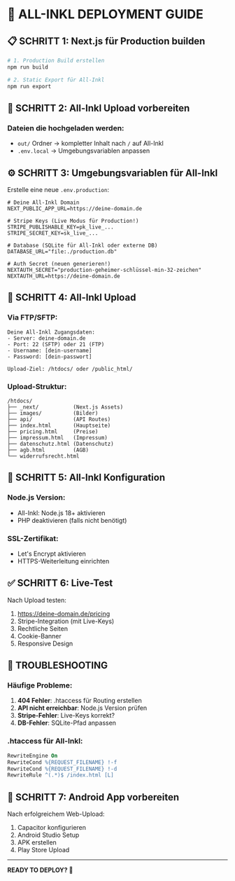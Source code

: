 # 🚀 ALL-INKL DEPLOYMENT GUIDE

## 📋 SCHRITT 1: Next.js für Production builden

```bash
# 1. Production Build erstellen
npm run build

# 2. Static Export für All-Inkl
npm run export
```

## 📂 SCHRITT 2: All-Inkl Upload vorbereiten

### Dateien die hochgeladen werden:
- `out/` Ordner → kompletter Inhalt nach `/` auf All-Inkl
- `.env.local` → Umgebungsvariablen anpassen

## ⚙️ SCHRITT 3: Umgebungsvariablen für All-Inkl

Erstelle eine neue `.env.production`:

```env
# Deine All-Inkl Domain
NEXT_PUBLIC_APP_URL=https://deine-domain.de

# Stripe Keys (Live Modus für Production!)
STRIPE_PUBLISHABLE_KEY=pk_live_...
STRIPE_SECRET_KEY=sk_live_...

# Database (SQLite für All-Inkl oder externe DB)
DATABASE_URL="file:./production.db"

# Auth Secret (neuen generieren!)
NEXTAUTH_SECRET="production-geheimer-schlüssel-min-32-zeichen"
NEXTAUTH_URL=https://deine-domain.de
```

## 📁 SCHRITT 4: All-Inkl Upload

### Via FTP/SFTP:
```
Deine All-Inkl Zugangsdaten:
- Server: deine-domain.de
- Port: 22 (SFTP) oder 21 (FTP)
- Username: [dein-username]
- Password: [dein-passwort]

Upload-Ziel: /htdocs/ oder /public_html/
```

### Upload-Struktur:
```
/htdocs/
├── _next/           (Next.js Assets)
├── images/          (Bilder)
├── api/             (API Routes)
├── index.html       (Hauptseite)
├── pricing.html     (Preise)
├── impressum.html   (Impressum)
├── datenschutz.html (Datenschutz)
├── agb.html         (AGB)
└── widerrufsrecht.html
```

## 🔧 SCHRITT 5: All-Inkl Konfiguration

### Node.js Version:
- All-Inkl: Node.js 18+ aktivieren
- PHP deaktivieren (falls nicht benötigt)

### SSL-Zertifikat:
- Let's Encrypt aktivieren
- HTTPS-Weiterleitung einrichten

## ✅ SCHRITT 6: Live-Test

Nach Upload testen:
1. https://deine-domain.de/pricing
2. Stripe-Integration (mit Live-Keys)
3. Rechtliche Seiten
4. Cookie-Banner
5. Responsive Design

## 🐛 TROUBLESHOOTING

### Häufige Probleme:
1. **404 Fehler**: .htaccess für Routing erstellen
2. **API nicht erreichbar**: Node.js Version prüfen
3. **Stripe-Fehler**: Live-Keys korrekt?
4. **DB-Fehler**: SQLite-Pfad anpassen

### .htaccess für All-Inkl:
```apache
RewriteEngine On
RewriteCond %{REQUEST_FILENAME} !-f
RewriteCond %{REQUEST_FILENAME} !-d
RewriteRule ^(.*)$ /index.html [L]
```

## 📱 SCHRITT 7: Android App vorbereiten

Nach erfolgreichem Web-Upload:
1. Capacitor konfigurieren
2. Android Studio Setup
3. APK erstellen
4. Play Store Upload

---

**READY TO DEPLOY? 🚀**
